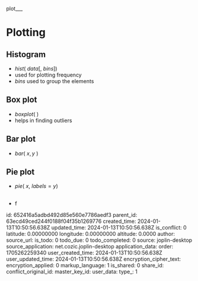 plot___

# Plotting

## Histogram

+ $hist(\  data[,\ bins])$
+ used for plotting frequency
+ $bins$ used to group the elements

## Box plot

+ $boxplot(\ )$
+ helps in finding outliers

## Bar plot

+ $bar(\ x,y\ )$

## Pie plot

+ $pie(\ x, \ labels=y )$

## 

+ f


id: 652416a5adbd492d85e560e7786aedf3
parent_id: 63ecd49ced244f0188f04f35b1269776
created_time: 2024-01-13T10:50:56.638Z
updated_time: 2024-01-13T10:50:56.638Z
is_conflict: 0
latitude: 0.00000000
longitude: 0.00000000
altitude: 0.0000
author: 
source_url: 
is_todo: 0
todo_due: 0
todo_completed: 0
source: joplin-desktop
source_application: net.cozic.joplin-desktop
application_data: 
order: 1705262259340
user_created_time: 2024-01-13T10:50:56.638Z
user_updated_time: 2024-01-13T10:50:56.638Z
encryption_cipher_text: 
encryption_applied: 0
markup_language: 1
is_shared: 0
share_id: 
conflict_original_id: 
master_key_id: 
user_data: 
type_: 1